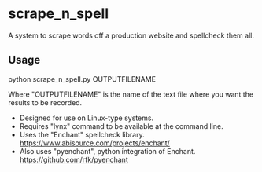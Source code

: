# scrape_n_spell
A system to scrape words off a production website and spellcheck them all.

<h2>Usage</h2>

python scrape_n_spell.py OUTPUTFILENAME

Where "OUTPUTFILENAME" is the name of the text file where you want the results to be recorded.

* Designed for use on Linux-type systems. 
* Requires "lynx" command to be available at the command line.
* Uses the "Enchant" spellcheck library. https://www.abisource.com/projects/enchant/
* Also uses "pyenchant", python integration of Enchant. https://github.com/rfk/pyenchant
